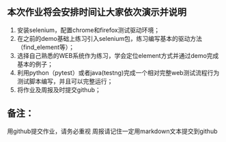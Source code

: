 ## 本次作业将会安排时间让大家依次演示并说明

1. 安装selenium，配置chrome和firefox测试驱动环境；
2. 在之前的demo基础上练习引入selenium包，练习编写基本的驱动方法（find_element等）；
3. 选择自己熟悉的WEB系统作为练习，学会定位element方式并通过demo完成基本的例子；
4. 利用python（pytest）或者java(testng)完成一个相对完整web测试流程行为测试脚本编写，并且可以完整运行；
5. 将作业及周报及时提交github；


## 备注：
用github提交作业，请务必重视
周报请记住一定用markdown文本提交到github
